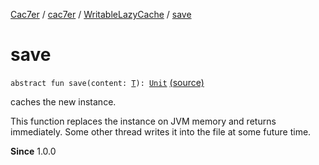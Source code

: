 [Cac7er](../../index.md) / [cac7er](../index.md) / [WritableLazyCache](index.md) / [save](./save.md)

# save

`abstract fun save(content: `[`T`](index.md#T)`): `[`Unit`](https://kotlinlang.org/api/latest/jvm/stdlib/kotlin/-unit/index.html) [(source)](http://2wiqua.wcaokaze.com/gitbucket/wcaokaze/Cac7er/blob/master/src/main/java/cac7er/LazyCache.kt#L108)

caches the new instance.

This function replaces the instance on JVM memory and returns immediately.
Some other thread writes it into the file at some future time.

**Since**
1.0.0

